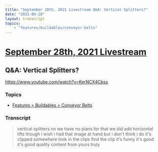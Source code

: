 ```yaml
---
title: "September 28th, 2021 Livestream Q&A: Vertical Splitters?"
date: "2021-09-28"
layout: transcript
topics:
    - "features/buildables/conveyor-belts"
---
```

# [September 28th, 2021 Livestream](../2021-09-28.md)
## Q&A: Vertical Splitters?
https://www.youtube.com/watch?v=KerNCX4Cbss

### Topics
* [Features > Buildables > Conveyor Belts](../topics/features/buildables/conveyor-belts.md)

### Transcript

> vertical splitters no we have no plans for that we did add horizontal lifts though i wish i had that image at hand but i don't think i do it's clipped somewhere look in the clips find the clip it's funny it's good it's good quality content from yours truly
